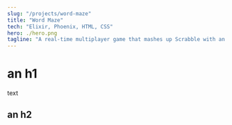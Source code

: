 ```yaml
---
slug: "/projects/word-maze"
title: "Word Maze"
tech: "Elixir, Phoenix, HTML, CSS"
hero: ./hero.png
tagline: "A real-time multiplayer game that mashes up Scrabble with an old-school dungeon crawler."
---
```


# an h1

text

## an h2
